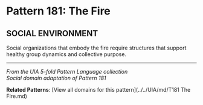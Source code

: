 # Pattern 181: The Fire

## SOCIAL ENVIRONMENT

Social organizations that embody the fire require structures that support healthy group dynamics and collective purpose.

---

*From the UIA 5-fold Pattern Language collection*  
*Social domain adaptation of Pattern 181*

**Related Patterns**: [View all domains for this pattern](../../UIA/md/T181 The Fire.md)